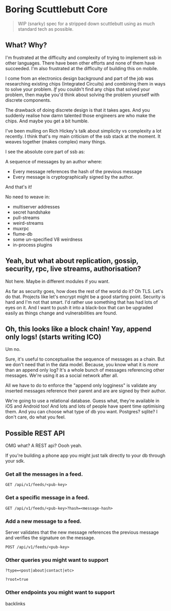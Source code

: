 # Boring Scuttlebutt Core

> WIP (snarky) spec for a stripped down scuttlebutt using as much standard tech as possible.

## What? Why?

I'm frustrated at the difficulty and complexity of trying to implement ssb in other languages. There have been other efforts and none of them have succeeded. I'm also frustrated at the difficulty of building this on mobile.

I come from an electronics design background and part of the job was researching existing chips (Integrated Circuits) and combining them in ways to solve your problem. _If_ you couldn't find any chips that solved your problem, then maybe you'd think about solving the problem yourself with discrete components.

The drawback of doing discrete design is that it takes ages. And you suddenly realise how damn talented those engineers are who make the chips. And maybe you get a bit humble. 

I've been mulling on Rich Hickey's talk about simplicity vs complexity a lot recently. I think that's my main criticism of the ssb stack at the moment. It weaves together (makes complex) many things.  

I see the absolute core part of ssb as:

A sequence of messages by an author where:
 - Every message references the hash of the previous message
 - Every message is cryptographically signed by the author.

And that's it!

No need to weave in:

- multiserver addresses
- secret handshake
- pull-streams
- weird-streams
- muxrpc
- flume-db
- some un-specified V8 weirdness
- in-process plugins


## Yeah, but what about replication, gossip, security, rpc, live streams, authorisation?

Not here. Maybe in different modules if you want. 

As far as security goes, how does the rest of the world do it? Oh TLS. Let's do that. Projects like let's encrypt might be a good starting point.
Security is hard and I'm not that smart. I'd rather use something that has had lots of eyes on it. And I want to push it into a black-box that can be upgraded easily as things change and vulnerabilities are found.

## Oh, this looks like a **block chain**! Yay, append only logs! (starts writing ICO)

Um no. 

Sure, it's useful to conceptualise the sequence of messages as a chain. But we don't need that in the data model. Because, you know what it is _more_ than an append only log? It's a whole bunch of messages referencing other messages. We're using it as a social network after all. 

All we have to do to enforce the "append only logginess" is validate any inserted messages reference their parent and are are signed by their author.

We're going to use a relational database. Guess what, they're available in iOS and Android too! And lots and lots of people have spent time optimising them. And you can choose what type of db you want. Postgres? sqlite? I don't care, do what you feel.

## Possible REST API

OMG what? A REST api? Oooh yeah.

If you're building a phone app you might just talk directly to your db through your sdk.

### Get all the messages in a feed.

`GET /api/v1/feeds/<pub-key>` 

### Get a specific message in a feed.

`GET /api/v1/feeds/<pub-key>?hash=<message-hash>`

### Add a new message to a feed.

Server validates that the new message references the previous message and verifies the signature on the message.

`POST /api/v1/feeds/<pub-key>`

### Other queries you might want to support

`?type=<post|about|contact|etc>`

`?root=true`

### Other endpoints you might want to support

backlinks
